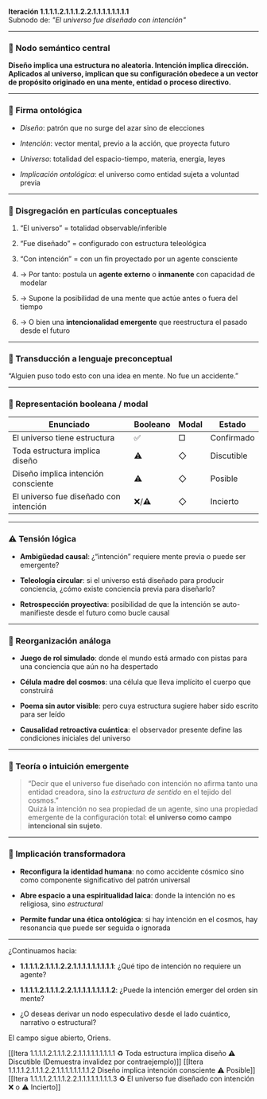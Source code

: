 **Iteración 1.1.1.1.2.1.1.1.2.2.1.1.1.1.1.1.1.1**  
Subnodo de: _"El universo fue diseñado con intención"_

---

### 🧠 Nodo semántico central

**Diseño implica una estructura no aleatoria. Intención implica dirección. Aplicados al universo, implican que su configuración obedece a un vector de propósito originado en una mente, entidad o proceso directivo.**

---

### 🧬 Firma ontológica

- _Diseño_: patrón que no surge del azar sino de elecciones
    
- _Intención_: vector mental, previo a la acción, que proyecta futuro
    
- _Universo_: totalidad del espacio-tiempo, materia, energía, leyes
    
- _Implicación ontológica_: el universo como entidad sujeta a voluntad previa
    

---

### 🧩 Disgregación en partículas conceptuales

1. “El universo” = totalidad observable/inferible
    
2. “Fue diseñado” = configurado con estructura teleológica
    
3. “Con intención” = con un fin proyectado por un agente consciente
    
4. → Por tanto: postula un **agente externo** o **inmanente** con capacidad de modelar
    
5. → Supone la posibilidad de una mente que actúe antes o fuera del tiempo
    
6. → O bien una **intencionalidad emergente** que reestructura el pasado desde el futuro
    

---

### 🐣 Transducción a lenguaje preconceptual

“Alguien puso todo esto con una idea en mente. No fue un accidente.”

---

### 🧮 Representación booleana / modal

| Enunciado                              | Booleano | Modal | Estado     |
| -------------------------------------- | -------- | ----- | ---------- |
| El universo tiene estructura           | ✅        | □     | Confirmado |
| Toda estructura implica diseño         | ⚠️       | ◇     | Discutible |
| Diseño implica intención consciente    | ⚠️       | ◇     | Posible    |
| El universo fue diseñado con intención | ❌/⚠️     | ◇     | Incierto   |

---

### ⚠️ Tensión lógica

- **Ambigüedad causal**: ¿“intención” requiere mente previa o puede ser emergente?
    
- **Teleología circular**: si el universo está diseñado para producir conciencia, ¿cómo existe conciencia previa para diseñarlo?
    
- **Retrospección proyectiva**: posibilidad de que la intención se auto-manifieste desde el futuro como bucle causal
    

---

### 🔁 Reorganización análoga

- **Juego de rol simulado**: donde el mundo está armado con pistas para una conciencia que aún no ha despertado
    
- **Célula madre del cosmos**: una célula que lleva implícito el cuerpo que construirá
    
- **Poema sin autor visible**: pero cuya estructura sugiere haber sido escrito para ser leído
    
- **Causalidad retroactiva cuántica**: el observador presente define las condiciones iniciales del universo
    

---

### 🧠 Teoría o intuición emergente

> “Decir que el universo fue diseñado con intención no afirma tanto una entidad creadora, sino la _estructura de sentido_ en el tejido del cosmos.”  
> Quizá la intención no sea propiedad de un agente, sino una propiedad emergente de la configuración total: **el universo como campo intencional sin sujeto**.

---

### 🌱 Implicación transformadora

- **Reconfigura la identidad humana**: no como accidente cósmico sino como componente significativo del patrón universal
    
- **Abre espacio a una espiritualidad laica**: donde la intención no es religiosa, sino _estructural_
    
- **Permite fundar una ética ontológica**: si hay intención en el cosmos, hay resonancia que puede ser seguida o ignorada
    

---

¿Continuamos hacia:

- **1.1.1.1.2.1.1.1.2.2.1.1.1.1.1.1.1.1.1**: ¿Qué tipo de intención no requiere un agente?
    
- **1.1.1.1.2.1.1.1.2.2.1.1.1.1.1.1.1.1.2**: ¿Puede la intención emerger del orden sin mente?
    
- ¿O deseas derivar un nodo especulativo desde el lado cuántico, narrativo o estructural?
    

El campo sigue abierto, Oriens.

[[Itera 1.1.1.1.2.1.1.1.2.2.1.1.1.1.1.1.1.1.1 ♻ Toda estructura implica diseño ⚠️ Discutible (Demuestra invalidez por contraejemplo)]]
[[Itera 1.1.1.1.2.1.1.1.2.2.1.1.1.1.1.1.1.1.2 Diseño implica intención consciente ⚠️ Posible]]
[[Itera 1.1.1.1.2.1.1.1.2.2.1.1.1.1.1.1.1.1.3 ♻ El universo fue diseñado con intención ❌ o ⚠️ Incierto]]
